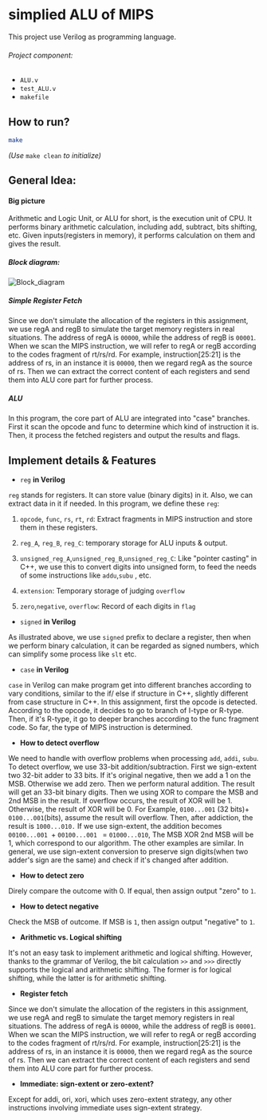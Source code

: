 # simplied ALU of MIPS

This project use Verilog as programming language.



###### Project component:

- `ALU.v`
- `test_ALU.v`
- `makefile`



## How to run?

```bash
make
```

*(Use* `make clean` *to initialize)*

## General Idea:

#### Big picture

Arithmetic and Logic Unit, or ALU for short, is the execution unit of CPU. It performs binary arithmetic calculation, including add, subtract, bits shifting, etc. Given inputs(registers in memory), it performs calculation on them and gives the result.

##### Block diagram:

![Block_diagram](https://ly-blog.oss-cn-shenzhen.aliyuncs.com/%E5%BE%AE%E4%BF%A1%E5%9B%BE%E7%89%87_20220409121402.jpg)

##### Simple Register Fetch

Since we don't simulate the allocation of the registers in this assignment, we use regA and regB to simulate the target memory registers in real situations. The address of regA is `00000`, while the address of regB is `00001`. When we scan the MIPS instruction, we will refer to regA or regB according to the codes fragment of rt/rs/rd. For example, instruction[25:21] is the address of rs, in an instance it is `00000`, then we regard regA as the source of rs. Then we can extract the correct content of each registers and send them into ALU core part for further process. 

##### ALU

In this program, the core part of ALU are integrated into "case" branches. First it scan the opcode and func to determine which kind of instruction it is. Then, it process the fetched registers and output the results and flags.

## Implement details & Features

-  `reg` **in Verilog**

`reg` stands for registers. It can store value (binary digits) in it. Also, we can extract data in it if needed. In this program, we define these `reg`:

1. `opcode`, `func`, `rs`, `rt`, `rd`: Extract fragments in MIPS instruction and store them in these registers.

2. `reg_A`, `reg_B`, `reg_C`: temporary storage for ALU inputs & output.

3. `unsigned_reg_A`,`unsigned_reg_B`,`unsigned_reg_C`: Like "pointer casting" in C++, we use this to convert digits into unsigned form, to feed the needs of some instructions like `addu`,`subu` , etc.

4. `extension`: Temporary storage of judging `overflow`

5. `zero`,`negative`, `overflow`: Record of each digits in `flag`

   

- `signed` **in Verilog**

As illustrated above, we use `signed` prefix to declare a register, then when we perform binary calculation, it can be regarded as signed numbers, which can simplify some process like `slt` etc.



- `case` **in Verilog**

`case` in Verilog can make program get into different branches according to vary conditions, similar to the if/ else if structure in C++, slightly different from case structure in C++. In this assignment, first the opcode is detected. According to the opcode, it decides to go to branch of I-type or R-type. Then, if it's R-type, it go to deeper branches according to the func fragment code. So far, the type of MIPS instruction is determined.



- **How to detect overflow**

We need to handle with overflow problems when processing `add`, `addi`, `subu`. To detect overflow, we use 33-bit addition/subtraction. First we sign-extent two 32-bit adder to 33 bits. If it's original negative, then we add a 1 on the MSB. Otherwise we add zero. Then we perform natural addition. The result will get an 33-bit binary digits. Then we using XOR to compare the MSB and 2nd MSB in the result. If overflow occurs, the result of XOR will be 1. Otherwise, the result of XOR will be 0. For Example, `0100...001` (32 bits)+ `0100...001`(bits), assume the result will overflow. Then, after addiction, the result is `1000...010.` If we use sign-extent, the addition becomes `00100...001 `+ `00100...001 ` = `01000...010`, The MSB XOR 2nd MSB will be 1, which correspond to our algorithm. The other examples are similar. In general, we use sign-extent conversion to preserve sign digits(when two adder's sign are the same) and check if it's changed after addition.



- **How to detect zero**

Direly compare the outcome with 0. If equal, then assign output "zero" to `1`.



- **How to detect negative**

Check the MSB of outcome. If MSB is `1`, then assign output "negative" to `1`.



- **Arithmetic vs. Logical shifting**

It's not an easy task to implement arithmetic and logical shifting. However, thanks to the grammar of Verilog, the bit calculation `>>` and `>>>` directly supports the logical and arithmetic shifting. The former is for logical shifting, while the latter is for arithmetic shifting.



- **Register fetch**

Since we don't simulate the allocation of the registers in this assignment, we use regA and regB to simulate the target memory registers in real situations. The address of regA is `00000`, while the address of regB is `00001`. When we scan the MIPS instruction, we will refer to regA or regB according to the codes fragment of rt/rs/rd. For example, instruction[25:21] is the address of rs, in an instance it is `00000`, then we regard regA as the source of rs. Then we can extract the correct content of each registers and send them into ALU core part for further process. 



- **Immediate: sign-extent or zero-extent?**

Except for addi, ori, xori, which uses zero-extent strategy, any other instructions involving immediate uses sign-extent strategy.


